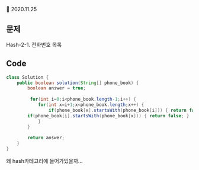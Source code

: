 :date: 2020.11.25
## 문제
Hash-2-1. 전화번호 목록

## Code
```java
class Solution {
    public boolean solution(String[] phone_book) {
        boolean answer = true;
        
         for(int i=0;i<phone_book.length-1;i++) {
			for(int x=i+1;x<phone_book.length;x++) {
				if(phone_book[x].startsWith(phone_book[i])) { return false; }
        if(phone_book[i].startsWith(phone_book[x])) { return false; }
			}
		}
		
        return answer;
    }
}
```

왜 hash카테고리에 들어가있을까...
